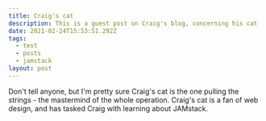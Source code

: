```yaml
---
title: Craig's cat
description: This is a guest post on Craig's blog, concerning his cat
date: 2021-02-24T15:53:51.292Z
tags:
  - test
  - posts
  - jamstack
layout: post
---
```

Don't tell anyone, but I'm pretty sure Craig's cat is the one pulling the strings - the mastermind of the whole operation. Craig's cat is a fan of web design, and has tasked Craig with learning about JAMstack.